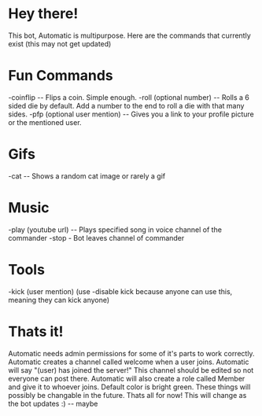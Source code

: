
# Hey there!
This bot, Automatic is multipurpose.
Here are the commands that currently exist (this may not get updated)
# Fun Commands
-coinflip -- Flips a coin. Simple enough.
-roll (optional number) -- Rolls a 6 sided die by default. Add a number to the end to roll a die with that many sides.
-pfp (optional user mention) -- Gives you a link to your profile picture or the mentioned user.
# Gifs
-cat -- Shows a random cat image or rarely a gif
# Music
-play (youtube url) -- Plays specified song in voice channel of the commander
-stop - Bot leaves channel of commander
# Tools
-kick (user mention) (use -disable kick because anyone can use this, meaning they can kick anyone)
# Thats it!
Automatic needs admin permissions for some of it's parts to work correctly.
Automatic creates a channel called welcome when a user joins. Automatic will say "(user) has joined the server!" This channel should be edited so not everyone can post there.
Automatic will also create a role called Member and give it to whoever joins. Default color is bright green.
These things will possibly be changable in the future.
Thats all for now! This will change as the bot updates :) -- maybe
